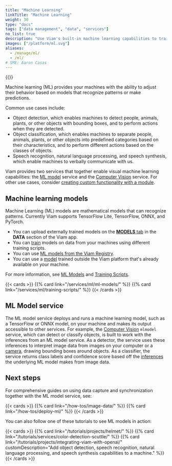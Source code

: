 ```yaml
---
title: "Machine Learning"
linkTitle: "Machine Learning"
weight: 30
type: "docs"
tags: ["data management", "data", "services"]
no_list: true
description: "Use Viam's built-in machine learning capabilities to train image classification models and deploy these models to your machines."
images: ["/platform/ml.svg"]
aliases:
  - /manage/ml/
  - /ml/
# SME: Aaron Casas
---
```


<p>
{{<imgproc src="/services/ml/training.png" class="alignright" resize="400x" declaredimensions=true alt="ML training">}}
</p>

Machine learning (ML) provides your machines with the ability to adjust their behavior based on models that recognize patterns or make predictions.

Common use cases include:

- Object detection, which enables machines to detect people, animals, plants, or other objects with bounding boxes, and to perform actions when they are detected.
- Object classification, which enables machines to separate people, animals, plants, or other objects into predefined categories based on their characteristics, and to perform different actions based on the classes of objects.
- Speech recognition, natural language processing, and speech synthesis, which enable machines to verbally communicate with us.

Viam provides two services that together enable visual machine learning capabilities: the [ML model](/services/ml/deploy/) service and the [Computer Vision](/services/vision/) service.
For other use cases, consider [creating custom functionality with a module](/how-tos/create-module/).

## Machine learning models

Machine Learning (ML) models are mathematical models that can recognize patterns.
Currently Viam supports TensorFlow Lite, TensorFlow, ONNX, and PyTorch.

- You can upload externally trained models on the [**MODELS** tab](https://app.viam.com/data/models) in the **DATA** section of the Viam app.
- You can [train](/how-tos/deploy-ml/) models on data from your machines using different training scripts.
- You can use [ML models from the Viam Registry](https://app.viam.com/registry?type=ML+Model).
- You can use a [model](/services/ml/ml-models/) trained outside the Viam platform that's already available on your machine.

For more information, see [ML Models](/services/ml/ml-models/) and [Training Scripts](/services/ml/training-scripts/).

{{< cards >}}
{{% card link="/services/ml/ml-models/" %}}
{{% card link="/services/ml/training-scripts/" %}}
{{< /cards >}}

## ML Model service

The ML model service deploys and runs a machine learning model, such as a TensorFlow or ONNX model, on your machine and makes its output accessible to other services.
For example, the [Computer Vision](/services/vision/mlmodel/) `mlmodel` service, which can detect or classify objects, is built to work with the inferences from an ML model service.
As a detector, the service uses these inferences to interpret image data from images on your computer or a [camera](/components/camera/), drawing bounding boxes around objects.
As a classifier, the service returns class labels and confidence score based off the [inferences](/services/ml/deploy/#infer) the underlying ML model makes from image data.

## Next steps

For comprehensive guides on using data capture and synchronization together with the ML model service, see:

{{< cards >}}
{{% card link="/how-tos/image-data/" %}}
{{% card link="/how-tos/deploy-ml/" %}}
{{< /cards >}}

You can also follow one of these tutorials to see ML models in action:

{{< cards >}}
{{% card link="/tutorials/projects/helmet/" %}}
{{% card link="/tutorials/services/color-detection-scuttle/" %}}
{{% card link="/tutorials/projects/integrating-viam-with-openai/" customDescription="Add object detection, speech recognition, natural language processing, and speech synthesis capabilities to a machine." %}}
{{< /cards >}}
